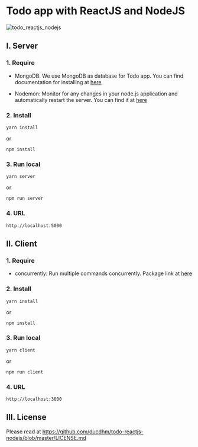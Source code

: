 # Todo app with ReactJS and NodeJS
![todo_reactjs_nodejs](https://user-images.githubusercontent.com/1289631/39080378-2339e3fc-4557-11e8-9a6c-bf8adbb1f33c.png)

## I. Server
### 1. Require
 * MongoDB: We use MongoDB as database for Todo app. You can find documentation for installing at [here](https://docs.mongodb.com/manual/administration/install-community/)

 * Nodemon: Monitor for any changes in your node.js application and automatically restart the server. You can find it at [here](https://github.com/remy/nodemon)
 
### 2. Install
```
yarn install
```

or

```
npm install
```

### 3. Run local
```
yarn server
```

or

```
npm run server
```

### 4. URL
```
http://localhost:5000
```

## II. Client
### 1. Require
 * concurrently: Run multiple commands concurrently. Package link at [here](https://www.npmjs.com/package/concurrently)

### 2. Install
```
yarn install
```

or

```
npm install
```

### 3. Run local
```
yarn client
```

or

```
npm run client
```

### 4. URL
```
http://localhost:3000
```

## III. License
Please read at https://github.com/ducdhm/todo-reactjs-nodejs/blob/master/LICENSE.md